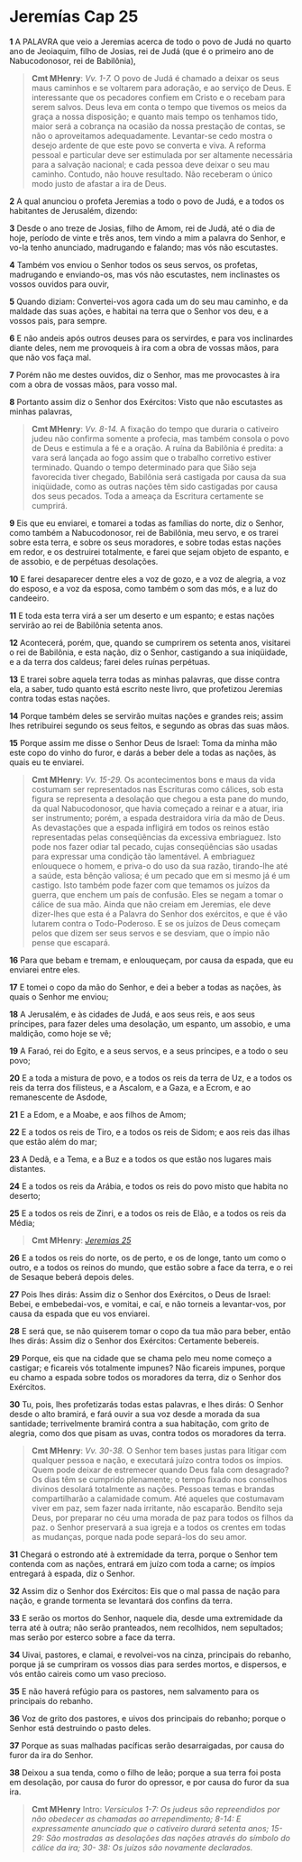 # Jeremías Cap 25

**1** 	A PALAVRA que veio a Jeremias acerca de todo o povo de Judá no quarto ano de Jeoiaquim, filho de Josias, rei de Judá (que é o primeiro ano de Nabucodonosor, rei de Babilônia),

> **Cmt MHenry**: *Vv. 1-7.* O povo de Judá é chamado a deixar os seus maus caminhos e se voltarem para adoração, e ao serviço de Deus. E interessante que os pecadores confiem em Cristo e o recebam para serem salvos. Deus leva em conta o tempo que tivemos os meios da graça a nossa disposição; e quanto mais tempo os tenhamos tido, maior será a cobrança na ocasião da nossa prestação de contas, se não o aproveitamos adequadamente. Levantar-se cedo mostra o desejo ardente de que este povo se converta e viva. A reforma pessoal e particular deve ser estimulada por ser altamente necessária para a salvação nacional; e cada pessoa deve deixar o seu mau caminho. Contudo, não houve resultado. Não receberam o único modo justo de afastar a ira de Deus.

**2** 	A qual anunciou o profeta Jeremias a todo o povo de Judá, e a todos os habitantes de Jerusalém, dizendo:

**3** 	Desde o ano treze de Josias, filho de Amom, rei de Judá, até o dia de hoje, período de vinte e três anos, tem vindo a mim a palavra do Senhor, e vo-la tenho anunciado, madrugando e falando; mas vós não escutastes.

**4** 	Também vos enviou o Senhor todos os seus servos, os profetas, madrugando e enviando-os, mas vós não escutastes, nem inclinastes os vossos ouvidos para ouvir,

**5** 	Quando diziam: Convertei-vos agora cada um do seu mau caminho, e da maldade das suas ações, e habitai na terra que o Senhor vos deu, e a vossos pais, para sempre.

**6** 	E não andeis após outros deuses para os servirdes, e para vos inclinardes diante deles, nem me provoqueis à ira com a obra de vossas mãos, para que não vos faça mal.

**7** 	Porém não me destes ouvidos, diz o Senhor, mas me provocastes à ira com a obra de vossas mãos, para vosso mal.

**8** 	Portanto assim diz o Senhor dos Exércitos: Visto que não escutastes as minhas palavras,

> **Cmt MHenry**: *Vv. 8-14.* A fixação do tempo que duraria o cativeiro judeu não confirma somente a profecia, mas também consola o povo de Deus e estimula a fé e a oração. A ruína da Babilônia é predita: a vara será lançada ao fogo assim que o trabalho corretivo estiver terminado. Quando o tempo determinado para que Sião seja favorecida tiver chegado, Babilônia será castigada por causa da sua iniqüidade, como as outras nações têm sido castigadas por causa dos seus pecados. Toda a ameaça da Escritura certamente se cumprirá.

**9** 	Eis que eu enviarei, e tomarei a todas as famílias do norte, diz o Senhor, como também a Nabucodonosor, rei de Babilônia, meu servo, e os trarei sobre esta terra, e sobre os seus moradores, e sobre todas estas nações em redor, e os destruirei totalmente, e farei que sejam objeto de espanto, e de assobio, e de perpétuas desolações.

**10** 	E farei desaparecer dentre eles a voz de gozo, e a voz de alegria, a voz do esposo, e a voz da esposa, como também o som das mós, e a luz do candeeiro.

**11** 	E toda esta terra virá a ser um deserto e um espanto; e estas nações servirão ao rei de Babilônia setenta anos.

**12** 	Acontecerá, porém, que, quando se cumprirem os setenta anos, visitarei o rei de Babilônia, e esta nação, diz o Senhor, castigando a sua iniqüidade, e a da terra dos caldeus; farei deles ruínas perpétuas.

**13** 	E trarei sobre aquela terra todas as minhas palavras, que disse contra ela, a saber, tudo quanto está escrito neste livro, que profetizou Jeremias contra todas estas nações.

**14** 	Porque também deles se servirão muitas nações e grandes reis; assim lhes retribuirei segundo os seus feitos, e segundo as obras das suas mãos.

**15** 	Porque assim me disse o Senhor Deus de Israel: Toma da minha mão este copo do vinho do furor, e darás a beber dele a todas as nações, às quais eu te enviarei.

> **Cmt MHenry**: *Vv. 15-29.* Os acontecimentos bons e maus da vida costumam ser representados nas Escrituras como cálices, sob esta figura se representa a desolação que chegou a esta pane do mundo, da qual Nabucodonosor, que havia começado a reinar e a atuar, iria ser instrumento; porém, a espada destraidora viría da mão de Deus. As devastações que a espada infligirá em todos os reinos estão representadas pelas conseqüências da excessiva embriaguez. Isto pode nos fazer odiar tal pecado, cujas conseqüências são usadas para expressar uma condição tão lamentável. A embriaguez enlouquece o homem, e priva-o do uso da sua razão, tirando-lhe até a saúde, esta bênção valiosa; é um pecado que em si mesmo já é um castigo. Isto também pode fazer com que temamos os juízos da guerra, que enchem um país de confusão. Eles se negam a tomar o cálice de sua mão. Ainda que não creiam em Jeremias, ele deve dizer-lhes que esta é a Palavra do Senhor dos exércitos, e que é vão lutarem contra o Todo-Poderoso. E se os juízos de Deus começam pelos que dizem ser seus servos e se desviam, que o ímpio não pense que escapará.

**16** 	Para que bebam e tremam, e enlouqueçam, por causa da espada, que eu enviarei entre eles.

**17** 	E tomei o copo da mão do Senhor, e dei a beber a todas as nações, às quais o Senhor me enviou;

**18** 	A Jerusalém, e às cidades de Judá, e aos seus reis, e aos seus príncipes, para fazer deles uma desolação, um espanto, um assobio, e uma maldição, como hoje se vê;

**19** 	A Faraó, rei do Egito, e a seus servos, e a seus príncipes, e a todo o seu povo;

**20** 	E a toda a mistura de povo, e a todos os reis da terra de Uz, e a todos os reis da terra dos filisteus, e a Ascalom, e a Gaza, e a Ecrom, e ao remanescente de Asdode,

**21** 	E a Edom, e a Moabe, e aos filhos de Amom;

**22** 	E a todos os reis de Tiro, e a todos os reis de Sidom; e aos reis das ilhas que estão além do mar;

**23** 	A Dedã, e a Tema, e a Buz e a todos os que estão nos lugares mais distantes.

**24** 	E a todos os reis da Arábia, e todos os reis do povo misto que habita no deserto;

**25** 	E a todos os reis de Zinri, e a todos os reis de Elão, e a todos os reis da Média;

> **Cmt MHenry**: *[Jeremias 25](../24A-Jr/25.md#0)*

**26** 	E a todos os reis do norte, os de perto, e os de longe, tanto um como o outro, e a todos os reinos do mundo, que estão sobre a face da terra, e o rei de Sesaque beberá depois deles.

**27** 	Pois lhes dirás: Assim diz o Senhor dos Exércitos, o Deus de Israel: Bebei, e embebedai-vos, e vomitai, e caí, e não torneis a levantar-vos, por causa da espada que eu vos enviarei.

**28** 	E será que, se não quiserem tomar o copo da tua mão para beber, então lhes dirás: Assim diz o Senhor dos Exércitos: Certamente bebereis.

**29** 	Porque, eis que na cidade que se chama pelo meu nome começo a castigar; e ficareis vós totalmente impunes? Não ficareis impunes, porque eu chamo a espada sobre todos os moradores da terra, diz o Senhor dos Exércitos.

**30** 	Tu, pois, lhes profetizarás todas estas palavras, e lhes dirás: O Senhor desde o alto bramirá, e fará ouvir a sua voz desde a morada da sua santidade; terrivelmente bramirá contra a sua habitação, com grito de alegria, como dos que pisam as uvas, contra todos os moradores da terra.

> **Cmt MHenry**: *Vv. 30-38.* O Senhor tem bases justas para litigar com qualquer pessoa e nação, e executará juízo contra todos os ímpios. Quem pode deixar de estremecer quando Deus fala com desagrado? Os dias têm se cumprido plenamente; o tempo fixado nos conselhos divinos desolará totalmente as nações. Pessoas temas e brandas compartilharão a calamidade comum. Até aqueles que costumavam viver em paz, sem fazer nada irritante, não escaparão. Bendito seja Deus, por preparar no céu uma morada de paz para todos os filhos da paz. o Senhor preservará a sua igreja e a todos os crentes em todas as mudanças, porque nada pode separá-los do seu amor.

**31** 	Chegará o estrondo até à extremidade da terra, porque o Senhor tem contenda com as nações, entrará em juízo com toda a carne; os ímpios entregará à espada, diz o Senhor.

**32** 	Assim diz o Senhor dos Exércitos: Eis que o mal passa de nação para nação, e grande tormenta se levantará dos confins da terra.

**33** 	E serão os mortos do Senhor, naquele dia, desde uma extremidade da terra até à outra; não serão pranteados, nem recolhidos, nem sepultados; mas serão por esterco sobre a face da terra.

**34** 	Uivai, pastores, e clamai, e revolvei-vos na cinza, principais do rebanho, porque já se cumpriram os vossos dias para serdes mortos, e dispersos, e vós então caireis como um vaso precioso.

**35** 	E não haverá refúgio para os pastores, nem salvamento para os principais do rebanho.

**36** 	Voz de grito dos pastores, e uivos dos principais do rebanho; porque o Senhor está destruindo o pasto deles.

**37** 	Porque as suas malhadas pacíficas serão desarraigadas, por causa do furor da ira do Senhor.

**38** 	Deixou a sua tenda, como o filho de leão; porque a sua terra foi posta em desolação, por causa do furor do opressor, e por causa do furor da sua ira.


> **Cmt MHenry** Intro: *Versículos 1-7: Os judeus são repreendidos por não obedecer as chamadas ao arrependimento; 8-14: E expressamente anunciado que o cativeiro durará setenta anos; 15-29: São mostradas as desolações das nações através do símbolo do cálice da ira; 30- 38: Os juízos são novamente declarados.*
